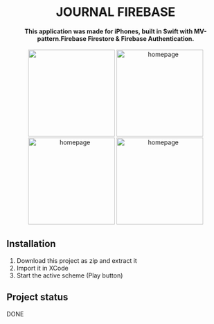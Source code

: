 <h1 align="center">JOURNAL FIREBASE</h1>
<p align="center"><strong>This application was made for iPhones, built in Swift with MV-pattern.Firebase Firestore & Firebase Authentication.</strong>
<br><br><img src="https://user-images.githubusercontent.com/90385724/197282835-d1d248d2-5f80-4e16-a398-aeac59b6de64.png" width="200" flex=1/>
<img src="https://user-images.githubusercontent.com/90385724/197282836-bb4628b1-936e-4ffe-8156-336acb759cc4.png" alt="homepage" width="200" flex=1/>
<img src="https://user-images.githubusercontent.com/90385724/197282829-5391e6f1-a531-479c-8339-358cc6b92dab.png" alt="homepage" width="200" flex=1/>
<img src="https://user-images.githubusercontent.com/90385724/197283555-5c054130-6a11-4985-abc3-3c15fb345b51.png" alt="homepage" width="200" flex=1/>


 </p>

<h2>Installation</h2>

1. Download this project as zip and extract it
2. Import it in XCode
3. Start the active scheme (Play button)

<h2>Project status</h2>
DONE
